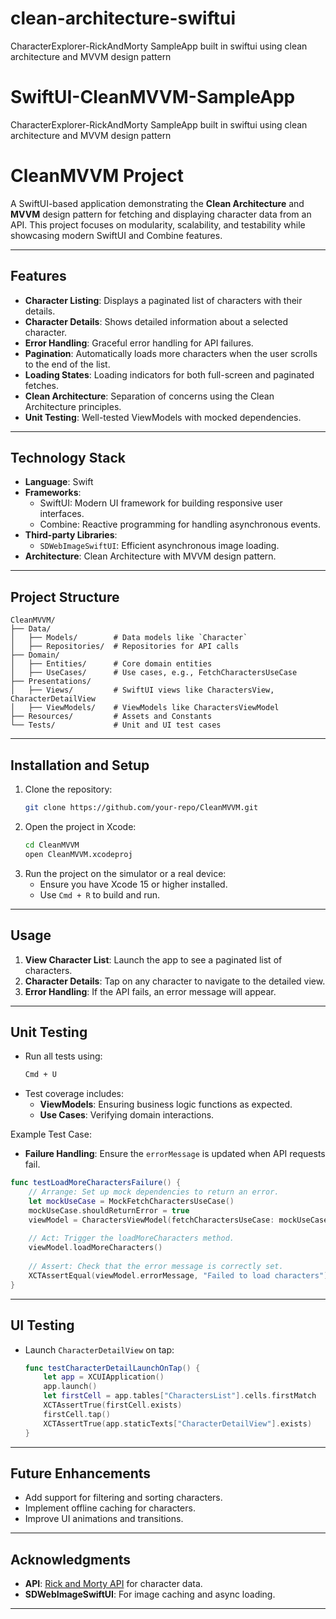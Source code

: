 # clean-architecture-swiftui
CharacterExplorer-RickAndMorty SampleApp built in swiftui using clean architecture and MVVM design pattern

# SwiftUI-CleanMVVM-SampleApp
CharacterExplorer-RickAndMorty SampleApp built in swiftui using  clean architecture and MVVM design pattern

# CleanMVVM Project

A SwiftUI-based application demonstrating the **Clean Architecture** and **MVVM** design pattern for fetching and displaying character data from an API. This project focuses on modularity, scalability, and testability while showcasing modern SwiftUI and Combine features.

---

## Features

- **Character Listing**: Displays a paginated list of characters with their details.
- **Character Details**: Shows detailed information about a selected character.
- **Error Handling**: Graceful error handling for API failures.
- **Pagination**: Automatically loads more characters when the user scrolls to the end of the list.
- **Loading States**: Loading indicators for both full-screen and paginated fetches.
- **Clean Architecture**: Separation of concerns using the Clean Architecture principles.
- **Unit Testing**: Well-tested ViewModels with mocked dependencies.

---

## Technology Stack

- **Language**: Swift
- **Frameworks**: 
  - SwiftUI: Modern UI framework for building responsive user interfaces.
  - Combine: Reactive programming for handling asynchronous events.
- **Third-party Libraries**:
  - `SDWebImageSwiftUI`: Efficient asynchronous image loading.
- **Architecture**: Clean Architecture with MVVM design pattern.

---

## Project Structure

```
CleanMVVM/
├── Data/
│   ├── Models/        # Data models like `Character`
│   ├── Repositories/  # Repositories for API calls
├── Domain/
│   ├── Entities/      # Core domain entities
│   ├── UseCases/      # Use cases, e.g., FetchCharactersUseCase
├── Presentations/
│   ├── Views/         # SwiftUI views like CharactersView, CharacterDetailView
│   ├── ViewModels/    # ViewModels like CharactersViewModel
├── Resources/         # Assets and Constants
└── Tests/             # Unit and UI test cases
```

---

## Installation and Setup

1. Clone the repository:
   ```bash
   git clone https://github.com/your-repo/CleanMVVM.git
   ```
2. Open the project in Xcode:
   ```bash
   cd CleanMVVM
   open CleanMVVM.xcodeproj
   ```
3. Run the project on the simulator or a real device:
   - Ensure you have Xcode 15 or higher installed.
   - Use `Cmd + R` to build and run.

---

## Usage

1. **View Character List**: Launch the app to see a paginated list of characters.
2. **Character Details**: Tap on any character to navigate to the detailed view.
3. **Error Handling**: If the API fails, an error message will appear.

---

## Unit Testing

- Run all tests using:
  ```bash
  Cmd + U
  ```
- Test coverage includes:
  - **ViewModels**: Ensuring business logic functions as expected.
  - **Use Cases**: Verifying domain interactions.

Example Test Case:

- **Failure Handling**: Ensure the `errorMessage` is updated when API requests fail.

```swift
func testLoadMoreCharactersFailure() {
    // Arrange: Set up mock dependencies to return an error.
    let mockUseCase = MockFetchCharactersUseCase()
    mockUseCase.shouldReturnError = true
    viewModel = CharactersViewModel(fetchCharactersUseCase: mockUseCase)
    
    // Act: Trigger the loadMoreCharacters method.
    viewModel.loadMoreCharacters()
    
    // Assert: Check that the error message is correctly set.
    XCTAssertEqual(viewModel.errorMessage, "Failed to load characters")
}
```

---

## UI Testing

- Launch `CharacterDetailView` on tap:
  ```swift
  func testCharacterDetailLaunchOnTap() {
      let app = XCUIApplication()
      app.launch()
      let firstCell = app.tables["CharactersList"].cells.firstMatch
      XCTAssertTrue(firstCell.exists)
      firstCell.tap()
      XCTAssertTrue(app.staticTexts["CharacterDetailView"].exists)
  }
  ```

---

## Future Enhancements

- Add support for filtering and sorting characters.
- Implement offline caching for characters.
- Improve UI animations and transitions.

---

## Acknowledgments

- **API**: [Rick and Morty API](https://rickandmortyapi.com/) for character data.
- **SDWebImageSwiftUI**: For image caching and async loading.
  
--- 
